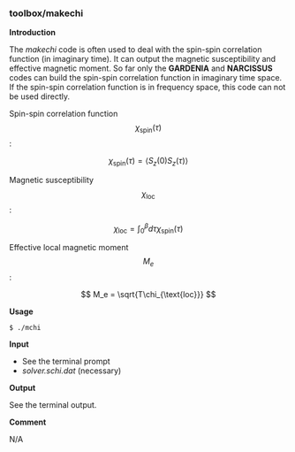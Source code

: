 ### toolbox/makechi

**Introduction**

The *makechi* code is often used to deal with the spin-spin correlation function (in imaginary time). It can output the magnetic susceptibility and effective magnetic moment. So far only the **GARDENIA** and **NARCISSUS** codes can build the spin-spin correlation function in imaginary time space. If the spin-spin correlation function is in frequency space, this code can not be used directly.

Spin-spin correlation function $$\chi_{\text{spin}}(\tau)$$:

$$
\chi_{\text{spin}}(\tau) = \langle S_z(0) S_z(\tau)\rangle
$$

Magnetic susceptibility $$\chi_{\text{loc}}$$:

$$
\chi_{\text{loc}} = \int^{\beta}_0 d\tau \chi_{\text{spin}}(\tau)
$$

Effective local magnetic moment $$M_e$$:

$$
M_e = \sqrt{T\chi_{\text{loc}}}
$$

**Usage**

```
$ ./mchi
```

**Input**

* See the terminal prompt
* *solver.schi.dat* (necessary)
 
**Output**

See the terminal output.

**Comment**

N/A